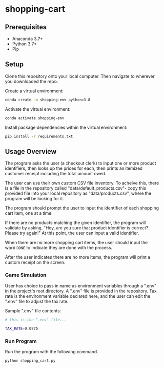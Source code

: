 # shopping-cart

## Prerequisites

  + Anaconda 3.7+
  + Python 3.7+
  + Pip

## Setup

Clone this repository onto your local computer. Then navigate to wherever you downloaded the repo.

Create a virtual environment:

```sh
conda create -n shopping-env python=3.8
```

Activate the virtual environment:

```sh
conda activate shopping-env
```

Install package dependencies within the virtual environment:

```sh
pip install -r requirements.txt
```

## Usage Overview

The program asks the user (a checkout clerk) to input one or more product identifiers, then looks up the prices for each, then prints an itemized customer receipt including the total amount owed.

The user can use their own custom CSV file inventory. To acheive this, there is a file in the repository called "data/default_products.csv"- copy this provided file into your local repository as "data/products.csv", where the program will be looking for it.

The program should prompt the user to input the identifier of each shopping cart item, one at a time.

If there are no products matching the given identifier, the program will validate by asking, "Hey, are you sure that product identifier is correct? Please try again!" At this point, the user can input a valid identifier.

When there are no more shopping cart items, the user should input the word `DONE` to indicate they are done with the process. 

After the user indicates there are no more items, the program will print a custom receipt on the screen.

### Game Simulation

User has choice to pass in name as environment variables through a ".env" in the project's root directory. A ".env" file is provided in the repository. Tax rate is the environment variable declared here, and the user can edit the ".env" file to adjust the tax rate.

Sample ".env" file contents:

```sh
# this is the ".env" file...
 
TAX_RATE=0.0875
```
### Run Program

Run the program with the following command.

```sh
python shopping_cart.py
```
